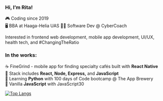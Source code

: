 ### Hi, I’m Rita!

🎮 Coding since 2019  
🖥️ BBA at Haaga-Helia UAS
💅🏻 Software Dev @ CyberCoach

Interested in frontend web development, mobile app development, UI/UX, health tech, and #ChangingTheRatio

### In the works:

☕ FineGrind - mobile app for finding specialty cafés built with **React Native**  
📖 Stack includes **React, Node, Express,** and **JavaScript**  
🐍 Learning **Python** with 100 days of Code bootcamp @ The App Brewery  
🍦 Vanilla **JavaScript** with JavaScript30

[![Top Langs](https://github-readme-stats.vercel.app/api/top-langs/?username=ritamiklan&layout=compact&theme=gotham)](https://github.com/anuraghazra/github-readme-stats)

<!---
ritamiklan/ritamiklan is a ✨ special ✨ repository because its `README.md` (this file) appears on your GitHub profile.
You can click the Preview link to take a look at your changes.
--->
